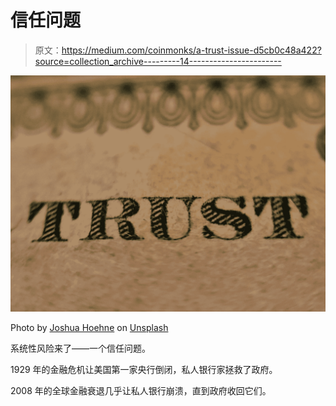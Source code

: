 # 信任问题

> 原文：<https://medium.com/coinmonks/a-trust-issue-d5cb0c48a422?source=collection_archive---------14----------------------->

![](img/fe903e3a2b6cc408e54d7fc365d90f96.png)

Photo by [Joshua Hoehne](https://unsplash.com/@mrthetrain?utm_source=medium&utm_medium=referral) on [Unsplash](https://unsplash.com?utm_source=medium&utm_medium=referral)

系统性风险来了——一个信任问题。

1929 年的金融危机让美国第一家央行倒闭，私人银行家拯救了政府。

2008 年的全球金融衰退几乎让私人银行崩溃，直到政府收回它们。